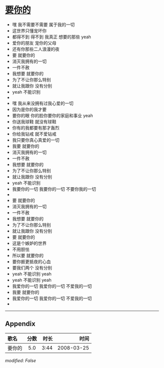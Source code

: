 # [要你的](https://music.163.com/song?id=65120)

* 嘿 我不需要不需要 属于我的一切
* 这世界只懂宠坏你
* 都得不到 得不到 我真正 想要的那些 yeah
* 爱你的朋友 宠你的父母
* 还有你那些二人浪漫的夜
* 要 就要你的
* 消灭我拥有的一切
* 一件不赦
* 我想要 就要你的
* 为了不让你那么特别
* 就让我跟你 没有分别
* yeah 不能识别
* 
* 嘿 我从来没拥有过我心爱的一切
* 因为是你的我才要
* 要你的眼 你的脸你要你的家庭和事业 yeah
* 你送我球鞋 就没有球鞋
* 你有的我都要有那才轰烈
* 你给我钻戒 就不爱钻戒
* 我只要你真心真爱的一切
* 我要 就要你的
* 消灭我拥有的一切
* 一件不赦
* 我想要 就要你的
* 为了不让你那么特别
* 就让我跟你 没有分别
* yeah 不能识别
* 我要你的一切 我要你的一切 不要你我的一切
* 
* 要 就要你的
* 消灭我拥有的一切
* 一件不赦
* 我想要 就要你的
* 为了不让你那么特别
* 就让我跟你 没有分别
* 要 就要你的
* 这是个嫉妒的世界
* 不用胆怯
* 所以要 就要你的
* 要你捱更抵夜的心血
* 要我们两个 没有分别
* yeah 不能识别 yeah
* yeah 不能识别 yeah
* 我爱你的一切 我爱你的一切 不爱我的一切
* 我要 就要你的
* 我爱你的一切 我爱你的一切 不爱我的一切
* 


---

## Appendix

|歌名|分数|时长|时间|
|:---|:---:|---:|---:|
|要你的|5.0|3:44|2008-03-25

*modified: False*